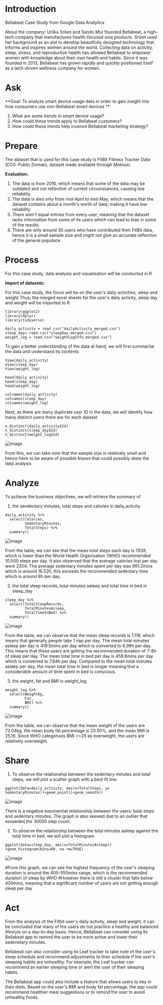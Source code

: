 # Introduction
Bellabeat Case Study from Google Data Analytics

About the company:
Urška Sršen and Sando Mur founded Bellabeat, a high-tech company that manufactures health-focused sma products.
Sršen used her background as an aist to develop beautifully designed technology that informs and inspires women around
the world. Collecting data on activity, sleep, stress, and reproductive health has allowed Bellabeat to empower women with
knowledge about their own health and habits. Since it was founded in 2013, Bellabeat has grown rapidly and quickly positioned
itself as a tech-driven wellness company for women.

# Ask
**Goal: To analyze smart device usage data in order to gain insight into how consumers use non-Bellabeat smart devices
**
1. What are some trends in smart device usage?
2. How could these trends apply to Bellabeat customers?
3. How could these trends help inuence Bellabeat marketing strategy?

# Prepare
The dataset that is used for this case study is FitBit Fitness Tracker Data (CC0: Public Domain, dataset made available through Mobius). 

**Evaluation:**
1. The data is from 2016, which means that some of the data may be outdated and not reflective of current circumstances, causing low reliability
2. The data is also only from mid-April to mid-May, which means that the dataset contains about a month's worth of data, making it have low reliability
3. There aren't equal entries from every user, meaning that the dataset lacks information from some of its users which can lead to bias in some of the results
4. There are only around 30 users who have contributed their FitBit data, hence it is a small sample size and might not give an accurate reflection of the general populace

# Process
For this case study, data analysis and visualisation will be conducted in R

**Import of datasets:**

For this case study, the focus will be on the user's daily activities, sleep and weight
Thus, the merged excel sheets for the user's daily activity, sleep day and weight will be imported to R

```
library(ggplot2)
library(dplyr)
library(tidyverse)

daily_activity = read.csv("dailyActivity_merged.csv")
sleep_day= read.csv("sleepDay_merged.csv")
weight_log = read.csv("weightLogInfo_merged.csv")

```
To gain a better understanding of the data at hand, we will first summarise the data and understand its contents

```
View(daily_activity)
View(sleep_day)
View(weight_log)

head(daily_activity)
head(sleep_day)
head(weight_log)

colnames(daily_activity)
colnames(sleep_day)
colnames(weight_log)
```
Next, as there are many duplicate user ID in the data, we will identify how many distinct users there are for each dataset

```
n_distinct(daily_activity$Id)
n_distinct(sleep_day$Id)
n_distinct(weight_log$Id)
```
![image](https://github.com/user-attachments/assets/7ee2a1e0-b6c3-41ed-beee-07d1f9f755c2)

From this, we can take note that the sample size is relatively small and hence have to be aware of possible biases that could possibly skew the data analysis

# Analyze
To achieve the business objectives, we will retrieve the summary of 

1. the sendentary minutes, total steps and calories in daily_activity

```
daily_activity %>%
  select(Calories,
         SedentaryMinutes,
         TotalSteps) %>% 
  summary()
```
![image](https://github.com/user-attachments/assets/234848f9-0790-4baf-b242-f0593b0096cf)

From the table, we can see that the mean total steps each day is 7638, which is lower than the World Health Organisation (WHO) recommended 10,000 steps per day.
It also observed that the average calories lost per day were 2304.
The average sedentary minutes spent per day was 991.2mins which is around 16.52h, this exceeds the recommended sedentary time which is around 8h per day.

2. the total sleep records, total minutes asleep and total time in bed in sleep_day

```
sleep_day %>% 
  select(TotalSleepRecords,
         TotalMinutesAsleep,
         TotalTimeInBed) %>%
  summary()
```
![image](https://github.com/user-attachments/assets/ebb6c8cb-a530-472b-ac31-ea74f1893f8a)

From the table, we can observe that the mean sleep records is 1.119, which means that generally people take 1 nap per day.
The mean total minutes asleep per day is 419.5mins per day which is converted to 6.99h per day. This means that these users are getting the recommended duration of 7-8h of sleep per day.
The mean total time in bed per day is 458.6mins per day which is converted to 7.64h per day. Compared to the mean total minutes asleep per day, the mean total time in bed is longer meaning that a considerable amount of time spent in bed is conscious. 

3. the weight, fat and BMI in weight_log

```
weight_log %>%
  select(WeightKg,
         Fat,
         BMI) %>%
  summary()
```
![image](https://github.com/user-attachments/assets/0c24151e-c759-4d15-a911-cd810131d2ec)

From the table, we can observe that the mean weight of the users are 72.04kg, the mean body fat percentage is 23.50%, and the mean BMI is 25.19. 
Since WHO categorises BMI >=25 as overweight, the users are relatively overweight.

# Share

1. To observe the relationship between the sedentary minutes and total steps, we will plot a scatter graph with a best fit line.

```
ggplot(data=daily_activity, aes(x=TotalSteps, y= SedentaryMinutes))+geom_point()+geom_smooth()
```

![image](https://github.com/user-attachments/assets/99424d83-0d24-46b9-98b1-cdeeac2395a3)

There is a negative exponential relationship between the users' total steps and sedentary minutes.
The graph is also skewed due to an outlier that exceeded the 30000 step count.

2. To observe the relationship between the total minutes asleep against the total time in bed, we will plot a histogram.

```
ggplot(data=sleep_day, aes(x=TotalMinutesAsleep)) +geom_histogram(bins=60, na.rm=TRUE)
```
![image](https://github.com/user-attachments/assets/ddf463fc-6d61-45ca-97e7-d2e15d4d1849)

#From this graph, we can see the highest frequency of the user's sleeping duration is around the 400-550mins range, which is the recommended duration of sleep by WHO 
#However there is still a cluster that falls below 400mins, meaning that a significant number of users are not getting enough sleep per day 

# Act

From the analysis of the Fitbit user's daily activity, sleep and weight, it can be concluded that many of the users do not practice a healthy and balanced lifestyle on a day-to-day basis. 
Hence, Bellabeat can consider using its Bellabeat app to remind the user to be more active and lower their sedenetary minutes. 

Bellabeat can also consider using its Leaf tracker to take note of the user's sleep schedule and recommend adjustments to their schedule if the user's sleeping habits are unhealthy. For example, the Leaf tracker can recommend an earlier sleeping time or alert the user of their sleeping habits.

The Bellabeat app could also include a feature that allows users to key in their diets. Based on the user's BMI and body fat percentage, the app could recommend healthier meal suggestions or to remind the user to avoid unhealthy foods. 




